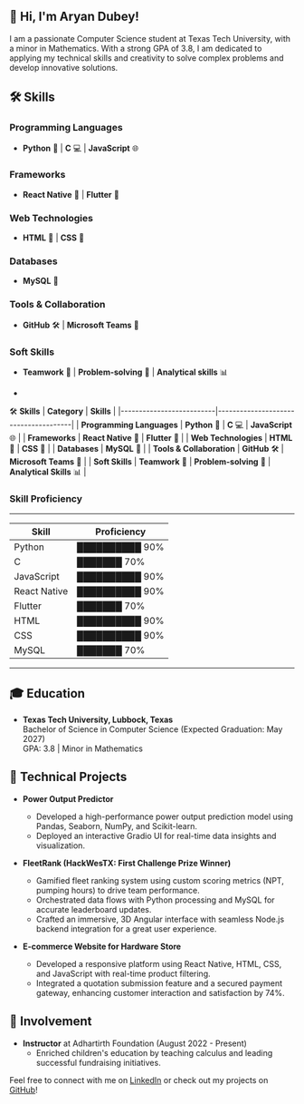 ## 👋 Hi, I'm Aryan Dubey!

I am a passionate Computer Science student at Texas Tech University, with a minor in Mathematics. With a strong GPA of 3.8, I am dedicated to applying my technical skills and creativity to solve complex problems and develop innovative solutions.


## 🛠️ Skills

### Programming Languages
- **Python** 🐍 | **C** 💻 | **JavaScript** 🌐

### Frameworks
- **React Native** 📱 | **Flutter** 🌈

### Web Technologies
- **HTML** 📄 | **CSS** 🎨

### Databases
- **MySQL** 💾

### Tools & Collaboration
- **GitHub** 🛠️ | **Microsoft Teams** 💼

### Soft Skills
- **Teamwork** 🤝 | **Problem-solving** 🧩 | **Analytical skills** 📊

- 
🛠️ **Skills**
| **Category**              | **Skills**                                                                            |
|--------------------------|--------------------------------------|
| **Programming Languages** | **Python** 🐍 | **C** 💻 | **JavaScript** 🌐      |
| **Frameworks**            | **React Native** 📱 | **Flutter** 🌈         |
| **Web Technologies**      | **HTML** 📄 | **CSS** 🎨                      |
| **Databases**             | **MySQL** 💾                            |
| **Tools & Collaboration** | **GitHub** 🛠️ | **Microsoft Teams** 💼       |
| **Soft Skills**           | **Teamwork** 🤝 | **Problem-solving** 🧩 | **Analytical Skills** 📊 |


### Skill Proficiency
----------------------------------------------
| Skill                | Proficiency          | 
|----------------------|---------------------| 
| Python               | ██████████ 90%      | 
| C                    | ███████ 70%         | 
| JavaScript           | ██████████ 90%      | 
| React Native         | ██████████ 90%      | 
| Flutter              | ███████ 70%         | 
| HTML                 | ██████████ 90%      | 
| CSS                  | ██████████ 90%      | 
| MySQL                | ███████ 70%         | 
----------------------------------------------


## 🎓 Education
- **Texas Tech University, Lubbock, Texas**  
  Bachelor of Science in Computer Science (Expected Graduation: May 2027)  
  GPA: 3.8 | Minor in Mathematics

## 🔧 Technical Projects
- **Power Output Predictor**
  - Developed a high-performance power output prediction model using Pandas, Seaborn, NumPy, and Scikit-learn.
  - Deployed an interactive Gradio UI for real-time data insights and visualization.

- **FleetRank (HackWesTX: First Challenge Prize Winner)**
  - Gamified fleet ranking system using custom scoring metrics (NPT, pumping hours) to drive team performance.
  - Orchestrated data flows with Python processing and MySQL for accurate leaderboard updates.
  - Crafted an immersive, 3D Angular interface with seamless Node.js backend integration for a great user experience.

- **E-commerce Website for Hardware Store**
  - Developed a responsive platform using React Native, HTML, CSS, and JavaScript with real-time product filtering.
  - Integrated a quotation submission feature and a secured payment gateway, enhancing customer interaction and satisfaction by 74%.

## 🌱 Involvement
- **Instructor** at Adhartirth Foundation (August 2022 - Present)
  - Enriched children's education by teaching calculus and leading successful fundraising initiatives.


Feel free to connect with me on [LinkedIn](https://www.linkedin.com/in/thisisaryandubey) or check out my projects on [GitHub](https://github.com/IamAryanDubey)!

<!--
**IamAryanDubey/IamAryanDubey** is a ✨ _special_ ✨ repository because its `README.md` (this file) appears on your GitHub profile.

Here are some ideas to get you started:

- 🔭 I’m currently working on ...
- 🌱 I’m currently learning ...
- 👯 I’m looking to collaborate on ...
- 🤔 I’m looking for help with ...
- 💬 Ask me about ...
- 📫 How to reach me: ...
- 😄 Pronouns: ...
- ⚡ Fun fact: ...
-->
